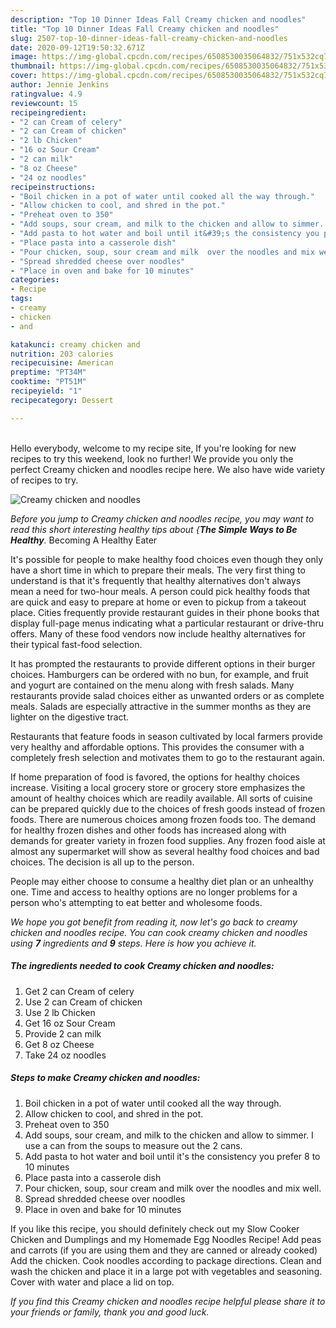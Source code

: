 ```yaml
---
description: "Top 10 Dinner Ideas Fall Creamy chicken and noodles"
title: "Top 10 Dinner Ideas Fall Creamy chicken and noodles"
slug: 2507-top-10-dinner-ideas-fall-creamy-chicken-and-noodles
date: 2020-09-12T19:50:32.671Z
image: https://img-global.cpcdn.com/recipes/6508530035064832/751x532cq70/creamy-chicken-and-noodles-recipe-main-photo.jpg
thumbnail: https://img-global.cpcdn.com/recipes/6508530035064832/751x532cq70/creamy-chicken-and-noodles-recipe-main-photo.jpg
cover: https://img-global.cpcdn.com/recipes/6508530035064832/751x532cq70/creamy-chicken-and-noodles-recipe-main-photo.jpg
author: Jennie Jenkins
ratingvalue: 4.9
reviewcount: 15
recipeingredient:
- "2 can Cream of celery"
- "2 can Cream of chicken"
- "2 lb Chicken"
- "16 oz Sour Cream"
- "2 can milk"
- "8 oz Cheese"
- "24 oz noodles"
recipeinstructions:
- "Boil chicken in a pot of water until cooked all the way through."
- "Allow chicken to cool, and shred in the pot."
- "Preheat oven to 350"
- "Add soups, sour cream, and milk to the chicken and allow to simmer. I use a can from the soups to measure out the 2 cans."
- "Add pasta to hot water and boil until it&#39;s the consistency you prefer 8 to 10 minutes"
- "Place pasta into a casserole dish"
- "Pour chicken, soup, sour cream and milk  over the noodles and mix well."
- "Spread shredded cheese over noodles"
- "Place in oven and bake for 10 minutes"
categories:
- Recipe
tags:
- creamy
- chicken
- and

katakunci: creamy chicken and 
nutrition: 203 calories
recipecuisine: American
preptime: "PT34M"
cooktime: "PT51M"
recipeyield: "1"
recipecategory: Dessert

---
```

<br>
Hello everybody, welcome to my recipe site, If you're looking for new recipes to try this weekend, look no further! We provide you only the perfect Creamy chicken and noodles recipe here. We also have wide variety of recipes to try.
<br>


![Creamy chicken and noodles](https://img-global.cpcdn.com/recipes/6508530035064832/751x532cq70/creamy-chicken-and-noodles-recipe-main-photo.jpg)

<i>Before you jump to Creamy chicken and noodles recipe, you may want to read this short interesting healthy tips about {<strong>The Simple Ways to Be Healthy</strong>.</i>
Becoming A Healthy Eater

It's possible for people to make healthy food choices even though they only have a short time in which to prepare their meals. The very first thing to understand is that it's frequently that healthy alternatives don't always mean a need for two-hour meals. A person could pick healthy foods that are quick and easy to prepare at home or even to pickup from a takeout place. Cities frequently provide restaurant guides in their phone books that display full-page menus indicating what a particular restaurant or drive-thru offers. Many of these food vendors now include healthy alternatives for their typical fast-food selection.

 It has prompted the restaurants to provide different options in their burger choices. Hamburgers can be ordered with no bun, for example, and fruit and yogurt are contained on the menu along with fresh salads. Many restaurants provide salad choices either as unwanted orders or as complete meals.  Salads are especially attractive in the summer months as they are lighter on the digestive tract.

Restaurants that feature foods in season cultivated by local farmers provide very healthy and affordable options.  This provides the consumer with a completely fresh selection and motivates them to go to the restaurant again.

If home preparation of food is favored, the options for healthy choices increase. Visiting a local grocery store or grocery store emphasizes the amount of healthy choices which are readily available.  All sorts of cuisine can be prepared quickly due to the choices of fresh goods instead of frozen foods. There are numerous choices among frozen foods too. The demand for healthy frozen dishes and other foods has increased along with demands for greater variety in frozen food supplies. Any frozen food aisle at almost any supermarket will show as several healthy food choices and bad choices. The decision is all up to the person.

People may either choose to consume a healthy diet plan or an unhealthy one. Time and access to healthy options are no longer problems for a person who's attempting to eat better and wholesome foods.


<i>We hope you got benefit from reading it, now let's go back to creamy chicken and noodles recipe. You can cook creamy chicken and noodles using <strong>7</strong> ingredients and <strong>9</strong> steps. Here is how you achieve it.
</i>

##### The ingredients needed to cook Creamy chicken and noodles:

1. Get 2 can Cream of celery
1. Use 2 can Cream of chicken
1. Use 2 lb Chicken
1. Get 16 oz Sour Cream
1. Provide 2 can milk
1. Get 8 oz Cheese
1. Take 24 oz noodles


##### Steps to make Creamy chicken and noodles:

1. Boil chicken in a pot of water until cooked all the way through.
1. Allow chicken to cool, and shred in the pot.
1. Preheat oven to 350
1. Add soups, sour cream, and milk to the chicken and allow to simmer. I use a can from the soups to measure out the 2 cans.
1. Add pasta to hot water and boil until it&#39;s the consistency you prefer 8 to 10 minutes
1. Place pasta into a casserole dish
1. Pour chicken, soup, sour cream and milk  over the noodles and mix well.
1. Spread shredded cheese over noodles
1. Place in oven and bake for 10 minutes


If you like this recipe, you should definitely check out my Slow Cooker Chicken and Dumplings and my Homemade Egg Noodles Recipe! Add peas and carrots (if you are using them and they are canned or already cooked) Add the chicken. Cook noodles according to package directions. Clean and wash the chicken and place it in a large pot with vegetables and seasoning. Cover with water and place a lid on top. 

<i>If you find this Creamy chicken and noodles recipe helpful please share it to your friends or family, thank you and good luck.</i>
